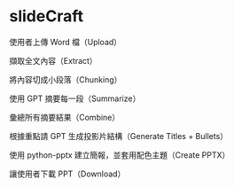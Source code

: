 # slideCraft
使用者上傳 Word 檔（Upload）

擷取全文內容（Extract）

將內容切成小段落（Chunking）

使用 GPT 摘要每一段（Summarize）

彙總所有摘要結果（Combine）

根據重點請 GPT 生成投影片結構（Generate Titles + Bullets）

使用 python-pptx 建立簡報，並套用配色主題（Create PPTX）

讓使用者下載 PPT（Download）